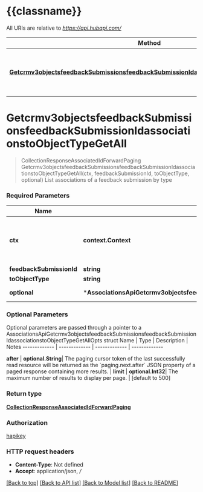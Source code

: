 # {{classname}}

All URIs are relative to *https://api.hubapi.com/*

Method | HTTP request | Description
------------- | ------------- | -------------
[**Getcrmv3objectsfeedbackSubmissionsfeedbackSubmissionIdassociationstoObjectTypeGetAll**](AssociationsApi.md#Getcrmv3objectsfeedbackSubmissionsfeedbackSubmissionIdassociationstoObjectTypeGetAll) | **Get** /crm/v3/objects/feedback_submissions/{feedbackSubmissionId}/associations/{toObjectType} | List associations of a feedback submission by type

# **Getcrmv3objectsfeedbackSubmissionsfeedbackSubmissionIdassociationstoObjectTypeGetAll**
> CollectionResponseAssociatedIdForwardPaging Getcrmv3objectsfeedbackSubmissionsfeedbackSubmissionIdassociationstoObjectTypeGetAll(ctx, feedbackSubmissionId, toObjectType, optional)
List associations of a feedback submission by type

### Required Parameters

Name | Type | Description  | Notes
------------- | ------------- | ------------- | -------------
 **ctx** | **context.Context** | context for authentication, logging, cancellation, deadlines, tracing, etc.
  **feedbackSubmissionId** | **string**|  | 
  **toObjectType** | **string**|  | 
 **optional** | ***AssociationsApiGetcrmv3objectsfeedbackSubmissionsfeedbackSubmissionIdassociationstoObjectTypeGetAllOpts** | optional parameters | nil if no parameters

### Optional Parameters
Optional parameters are passed through a pointer to a AssociationsApiGetcrmv3objectsfeedbackSubmissionsfeedbackSubmissionIdassociationstoObjectTypeGetAllOpts struct
Name | Type | Description  | Notes
------------- | ------------- | ------------- | -------------


 **after** | **optional.String**| The paging cursor token of the last successfully read resource will be returned as the &#x60;paging.next.after&#x60; JSON property of a paged response containing more results. | 
 **limit** | **optional.Int32**| The maximum number of results to display per page. | [default to 500]

### Return type

[**CollectionResponseAssociatedIdForwardPaging**](CollectionResponseAssociatedIdForwardPaging.md)

### Authorization

[hapikey](../README.md#hapikey)

### HTTP request headers

 - **Content-Type**: Not defined
 - **Accept**: application/json, */*

[[Back to top]](#) [[Back to API list]](../README.md#documentation-for-api-endpoints) [[Back to Model list]](../README.md#documentation-for-models) [[Back to README]](../README.md)

